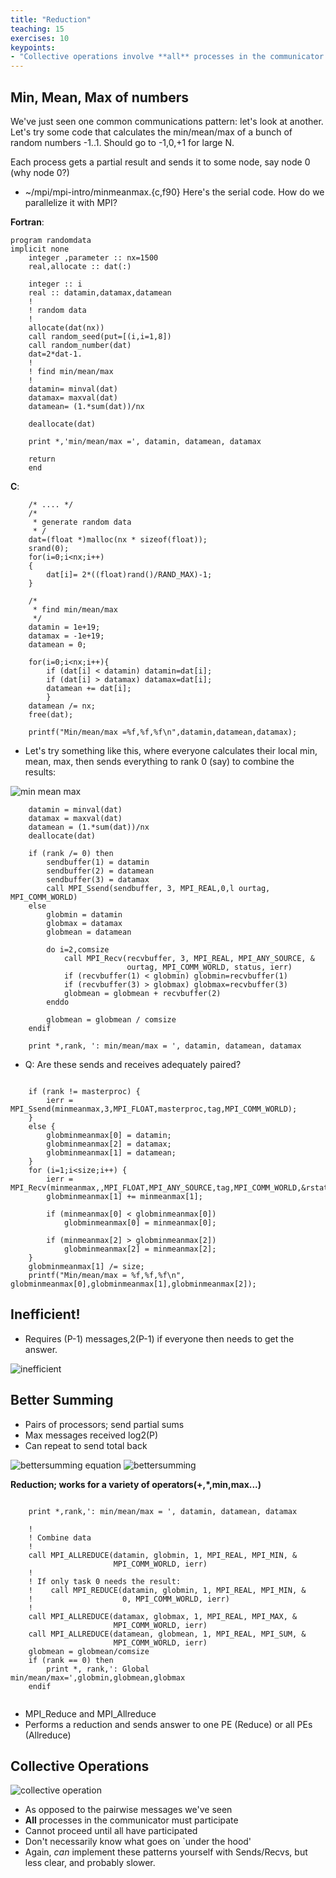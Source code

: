 ```yaml
---
title: "Reduction"
teaching: 15
exercises: 10
keypoints:
- "Collective operations involve **all** processes in the communicator."
---
```


## Min, Mean, Max of numbers

We've just seen one common communications pattern: let's look at another.
Let's try some code that calculates the min/mean/max of a bunch of random numbers -1..1. Should go to -1,0,+1 for large N.

Each process gets a partial result and sends it to some node, say node 0 (why node 0?) 
* ~/mpi/mpi-intro/minmeanmax.{c,f90}
Here's the serial code. How do we parallelize it with MPI?

**Fortran**:

```
program randomdata
implicit none
    integer ,parameter :: nx=1500
    real,allocate :: dat(:)

    integer :: i
    real :: datamin,datamax,datamean
    !  
    ! random data  
    !
    allocate(dat(nx))
    call random_seed(put=[(i,i=1,8])
    call random_number(dat)
    dat=2*dat-1.
    !  
    ! find min/mean/max  
    !
    datamin= minval(dat)
    datamax= maxval(dat)
    datamean= (1.*sum(dat))/nx

    deallocate(dat)

    print *,'min/mean/max =', datamin, datamean, datamax

    return
    end
```

**C**:

```
    /* .... */
    /*  
     * generate random data  
     * /  
    dat=(float *)malloc(nx * sizeof(float));
    srand(0);
    for(i=0;i<nx;i++)
    {
    	dat[i]= 2*((float)rand()/RAND_MAX)-1;
    }

    /*  
     * find min/mean/max 
     */
    datamin = 1e+19;
    datamax = -1e+19;
    datamean = 0;

    for(i=0;i<nx;i++){
    	if (dat[i] < datamin) datamin=dat[i];
    	if (dat[i] > datamax) datamax=dat[i];
    	datamean += dat[i];
    	}
    datamean /= nx;
    free(dat);

    printf("Min/mean/max =%f,%f,%f\n",datamin,datamean,datamax);
```

- Let's try something like this, where everyone calculates their local min, mean, max, then sends everything to rank 0 (say) to combine the results:

![min mean max](../fig/min-mean-max.png)

```
    datamin = minval(dat)
    datamax = maxval(dat)
    datamean = (1.*sum(dat))/nx
    deallocate(dat)  

    if (rank /= 0) then
        sendbuffer(1) = datamin
        sendbuffer(2) = datamean
        sendbuffer(3) = datamax
        call MPI_Ssend(sendbuffer, 3, MPI_REAL,0,l ourtag, MPI_COMM_WORLD)  
    else
        globmin = datamin
        globmax = datamax
        globmean = datamean
            
    	do i=2,comsize 
            call MPI_Recv(recvbuffer, 3, MPI_REAL, MPI_ANY_SOURCE, &
                          ourtag, MPI_COMM_WORLD, status, ierr)
            if (recvbuffer(1) < globmin) globmin=recvbuffer(1)
            if (recvbuffer(3) > globmax) globmax=recvbuffer(3)
            globmean = globmean + recvbuffer(2)
        enddo

        globmean = globmean / comsize
    endif

    print *,rank, ': min/mean/max = ', datamin, datamean, datamax
```

- Q: Are these sends and receives adequately paired?

```

    if (rank != masterproc) {
        ierr = MPI_Ssend(minmeanmax,3,MPI_FLOAT,masterproc,tag,MPI_COMM_WORLD);
    } 
    else {
        globminmeanmax[0] = datamin;
        globminmeanmax[2] = datamax;
        globminmeanmax[1] = datamean;
    }   
    for (i=1;i<size;i++) {
        ierr = MPI_Recv(minmeanmax,,MPI_FLOAT,MPI_ANY_SOURCE,tag,MPI_COMM_WORLD,&rstatus);
        globminmeanmax[1] += minmeanmax[1];

        if (minmeanmax[0] < globminmeanmax[0])
            globminmeanmax[0] = minmeanmax[0];

        if (minmeanmax[2] > globminmeanmax[2])
            globminmeanmax[2] = minmeanmax[2];
    }
    globminmeanmax[1] /= size;
    printf("Min/mean/max = %f,%f,%f\n", globminmeanmax[0],globminmeanmax[1],globminmeanmax[2]);
```

## Inefficient!
- Requires (P-1) messages,2(P-1) if everyone then needs to get the answer.

![inefficient](../fig/inefficient.png)

## Better Summing
- Pairs of processors; send partial sums
- Max messages received log2(P)
- Can repeat to send total back

![bettersumming equation](../fig/bettersumming_eq.png)
![bettersumming](../fig/bettersumming.png)

__Reduction; works for a variety of operators(+,*,min,max...)__


```

    print *,rank,': min/mean/max = ', datamin, datamean, datamax
       
    !
    ! Combine data
    !
    call MPI_ALLREDUCE(datamin, globmin, 1, MPI_REAL, MPI_MIN, &
                       MPI_COMM_WORLD, ierr)
    !
    ! If only task 0 needs the result:
    !    call MPI_REDUCE(datamin, globmin, 1, MPI_REAL, MPI_MIN, &
    !                    0, MPI_COMM_WORLD, ierr)
    !
    call MPI_ALLREDUCE(datamax, globmax, 1, MPI_REAL, MPI_MAX, &
                       MPI_COMM_WORLD, ierr)
    call MPI_ALLREDUCE(datamean, globmean, 1, MPI_REAL, MPI_SUM, &
                       MPI_COMM_WORLD, ierr)
    globmean = globmean/comsize
    if (rank == 0) then
        print *, rank,': Global min/mean/max=',globmin,globmean,globmax 
    endif
 
```
- MPI_Reduce and MPI_Allreduce
- Performs a reduction and sends answer to one PE (Reduce) or all PEs (Allreduce)

## __Collective__ Operations

![collective operation](../fig/collectiveoperation.png)

- As opposed to the pairwise messages we've seen
- __All__ processes in the communicator must participate
- Cannot proceed until all have participated
- Don't necessarily know what goes on `under the hood'
- Again, _can_ implement these patterns yourself with Sends/Recvs, but less clear, and probably slower.

